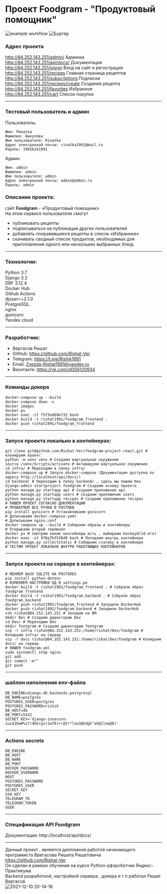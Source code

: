 # Проект **Foodgram - "Продуктовый помощник"**
![example workflow](https://github.com/Rishat-Ver/foodgram-project-react/actions/workflows/footgram.yml/badge.svg)
![Бургер](https://github.com/Rishat-Ver/foodgram-project-react/assets/113997223/7832368d-1e73-48ec-9194-07817b34f52a)

### **Адрес проекта**
http://84.252.143.251/admin/  Админка<br>
http://84.252.143.251/api/docs/ Документация<br>
http://84.252.143.251/signin Вход на сайт и регистрация<br>
http://84.252.143.251/recipes Главная страница рецептов<br>
http://84.252.143.251/subscriptions Подписки<br>
http://84.252.143.251/recipes/create Создание рецепта<br>
http://84.252.143.251/favorites Избранное<br>
http://84.252.143.251/cart Список покупок

---

### **Тестовый пользователь и админ**
Пользователь:
```
Имя: Ринатка
Фамилия: Бикулова
Имя пользователя: Rinatka
Адрес электронной почты: rinatka1991@mail.ru
Пароль: 1991bik1991
```
Админ:
```
Имя: admin
Фамилия: admin
Имя пользователя: admin
Адрес электронной почты: admin@admin.ru
Пароль: admin
```

### **Описание проекта:**
сайт **Foodgram** - «Продуктовый помощник» <br>
На этом сервисе пользователи смогут <br> 
- публиковать рецепты <br>
- подписываться на публикации других пользователей <br>
- добавлять понравившиеся рецепты в список «Избранное»<br>
- скачивать сводный список продуктов, необходимых для приготовления одного или нескольких выбранных блюд.

---

### **Технологии:**
Python 3.7 <br>
Django 3.2 <br>
DRF 3.12.4 <br>
Docker Hub <br>
Github Actions <br>
djoser==2.1.0 <br>
PostgreSQL <br>
nginx <br>
gunicorn <br>
Yandex cloud 

---

### **Разработчик:**
- Вергасов Ришат <br>
- GitHub: https://github.com/Rishat-Ver <br>
- Telegram: https://t.me/Rishik1991 <br>
- Email: Zvezda-Rishat1991@yandex.ru <br>
- Вконтакте: https://vk.com/id356120934

---
### **Команды докера**
```
docker-compose up --build
docker-compose down -v
docker images
docker ps
docker exec -it f5f5ed69e732 bash
docker build -t rishat1991/foodgram_frontend .
docker push rishat1991/foodgram_frontend
```
---
### **Запуск проекта локально в контейнерах:**
```
git clone git@github.com:Rishat-Ver/foodgram-project-react.git # клонируем проект
python -m venv venv # Создаем виртуальное окружение
source /venv/Scripts/activate # Активируем виртуальное окружение
cd infra/ # Переходим в папку infra/
docker-compose up # Запуск docker-compose (Документация доступна по адресу http://localhost/api/docs/)
cd backend/ # Переходим в папку backend/ , сдесь мы пишем бек
django-admin startproject foodgram # Создаем основу проекта
python manage.py startapp api # Создаем приложение api
python manage.py startapp users # Создаем приложение users
python manage.py startapp recipes # Создаем приложение recipes
# ПИШЕМ ПРОЕКТ СОГЛАСНО ДОКУМЕНТАЦИИ
# ПРОВЕРЯЕМ ВСЕ РУЧКИ В POSTMAN
pip install gunicorn # Устанавливаем gunicorn
# Дописываем docker-compose.yaml
# Дописываем nginx.conf
docker compose up --build # Собираем образы и контейнеры
# Открываем второй терминал
docker ps # Смотрим какие контейнеры есть , выбираем backeyd(id-его)
docker exec -it 970a7bf530d0 bash # Попадаем внутрь контейнера 
python manage.py collectstatic # Собираем статику в контейнере
# ТЕСТИМ ПРОЕКТ ЛОКАЛЬНО ВНУТРИ РАБОТАЮЩИХ КОНТЕЙНЕРОВ
```

---

### **Запуск проекта на сервере в контейнерах:**
```
# МЕНЯЕМ БАЗУ SQLITE НА POSTGRES
pip install python-dotenv
# ИЗМЕНЯЕМ НАСТРОЙКИ БД В settings.pe
docker build -t rishat1991/foodgram_frontend . # Собрали образ foodgram_frontend
docker build -t rishat1991/foodgram_backend . # Собрали образ foodgram_backend
docker push rishat1991/foodgram_frontend # Запушили DockerHub
docker push rishat1991/foodgram_backend # Запушили DockerHub
ssh rishat@84.252.143.251 # Заходим на ВМ
mkdir Dev # Создаем директорию Dev
cd Dev/ # Переходим Dev
mkdir footgram # Создаем директорию footgram
scp -r infra rishat@84.252.143.251:/home/rishat/Dev/foodgram # Копируем infra/ на сервер
scp -r docs rishat@84.252.143.251:/home/rishat/Dev/foodgram # Копируем docs/ на сервер
# ПИШЕМ foodgram.yml
sudo systemctl stop nginx
git add .
git commit -m""
git push
```

---

### **шаблон наполнения env-файла**

```
DB_ENGINE=django.db.backends.postgresql
DB_NAME=postgres
POSTGRES_USER=postgres
POSTGRES_PASSWORD=rishik
DB_HOST=db
DB_PORT=5432
SECRET_KEY='django-insecure-ius$16a#%i7)4bk(gv)2w76)+!@3!*lxw3@hdgh^ah@1le&@6)'

```
---
### **Actions secrets**

```
DB_ENGINE
DB_HOST
DB_NAME
DB_PORT
DOCKER_PASSWORD
DOCKER_USERNAME
HOST
POSTGRES_PASSWORD
POSTGRES_USER
SECRET_KEY
SSH_KEY
TELEGRAM_TO
TELEGRAM_TOKEN
USER

```

---

### **Спецификация API Foodgram**
Документация: http://localhost/api/docs/

---

Данный проект , является дипломной работой начинающего програмиста Врегасова Ришата Ришатовича <br>
https://github.com/Rishat-Ver <br>
Он сделан в рамках обучения на курсе Python-рфзроботчик Яндекс-Практикума <br>
Backend разработкой, настройкой сервера , докера и т п работал Ришат Вергасов <br>
![2021-12-10 20-14-18](https://github.com/Rishat-Ver/foodgram-project-react/assets/113997223/8d98b2d1-a33b-4f20-823f-7656ae0dd5ac)
